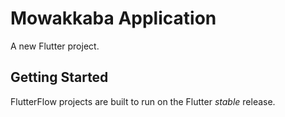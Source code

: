 # Mowakkaba Application

A new Flutter project.

## Getting Started

FlutterFlow projects are built to run on the Flutter _stable_ release.
